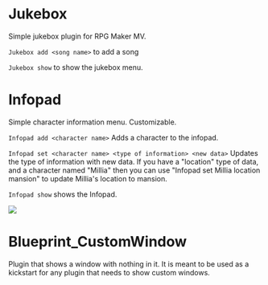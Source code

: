 # Jukebox

Simple jukebox plugin for RPG Maker MV.

`Jukebox add <song name>` to add a song

`Jukebox show` to show the jukebox menu.

# Infopad

Simple character information menu. Customizable.

`Infopad add <character name>` Adds a character to the infopad.

`Infopad set <character name> <type of information> <new data>` Updates the type of information with new data. If you have a "location" type of data, and a character named "Millia" then you can use "Infopad set Millia location mansion" to update Millia's location to mansion. 

`Infopad show` shows the Infopad.

![](https://i.imgur.com/G2QeFON.png)

# Blueprint_CustomWindow

Plugin that shows a window with nothing in it. It is meant to be used as a kickstart for any plugin that needs to show custom windows.

